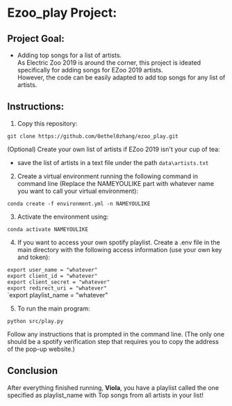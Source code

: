 # Ezoo_play Project:

## Project Goal:
- Adding top songs for a list of artists. <br>
As Electric Zoo 2019 is around the corner, this project is ideated specifically for adding songs for EZoo 2019 artists.<br>
However, the code can be easily adapted to add top songs for any list of artists.

## Instructions:

1. Copy this repository:

  `git clone https://github.com/0ethel0zhang/ezoo_play.git`

(Optional) Create your own list of artists if EZoo 2019 isn't your cup of tea:
- save the list of artists in a text file under the path `data\artists.txt`

2. Create a virtual environment running the following command in command line (Replace the NAMEYOULIKE part with whatever name you want to call your virtual environment):

  `conda create -f environment.yml -n NAMEYOULIKE`

3. Activate the environment using:

  `conda activate NAMEYOULIKE`

4. If you want to access your own spotify playlist. Create a .env file in the main directory with the following access information (use your own key and token):

  `export user_name = "whatever"`<br>
	`export client_id = "whatever"`<br>
	`export client_secret = "whatever"`<br>
	`export redirect_uri = "whatever"`<br>
	`export playlist_name = "whatever"

5. To run the main program:

  `python src/play.py`
  
  Follow any instructions that is prompted in the command line. (The only one should be a spotify verification step that requires you to copy the address of the pop-up website.)
  
## Conclusion
After everything finished running, **Viola**, you have a playlist called the one specified as playlist_name with Top songs from all artists in your list!
